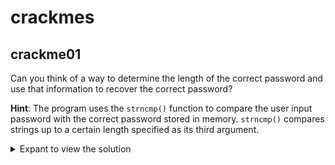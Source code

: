 # crackmes

## crackme01

Can you think of a way to determine the length of the correct password and use that information to recover the correct password?

**Hint**: The program uses the `strncmp()` function to compare the user input password with the correct password stored in memory. `strncmp()` compares strings up to a certain length specified as its third argument.

<details>
  <summary>Expant to view the solution</summary>

  ---

  You can solve the challenge using `strings` and `ltrace`:

## #1 Using strings

1. Open a terminal window and navigate to the directory containing the `crackme01` executable.

2. Use the strings command to search for any printable `strings` in the executable, as follows:

```shell
strings crackme01
```

This should display a list of all printable strings including the correct password (in this case, `ctf2023`).

## #2 Using ltrace

1. Run the following command to use `ltrace` to trace the program's library calls while passing an arbitrary string as the argument:

    ```shell
    ltrace ./crackme01 arbitrary_string
    ```

2. The output should show all the library calls made by the program, including the `strncmp()` call that compares the user input with the correct password. Look for a line that looks similar to this:

    ```c
    strncmp("arbitrary_string", "ctf2023", 7) = ...
    ```

    This line shows that `strncmp()` was called with the arbitrary string `("arbitrary_string")` as the first argument and the correct password `("ctf2023")` as the second argument.

3. Note the length of the correct password (in this case, 7), which is passed as the third argument to `strncmp()`.

4. Next, run the `ltrace` command again, this time passing a string of the same length as the correct password (in this case, 7) as the argument. For example:

    ```shell
    ltrace ./crackme01 aaaaaaaa
    ```

    This will cause the program to compare the input string `("aaaaaaaa")` with the correct password ("ctf2023") using `strncmp()`.

5. The output should again show the `strncmp()` call, but this time with different arguments. Look for a line that looks similar to this:

```c
strncmp("aaaaaaaa", "ctf2023", 7) = ...
```

This line shows that `strncmp()` was called with the input string `("aaaaaaaa")` as the first argument and the correct password `("ctf2023")` as the second argument.

</details>  
